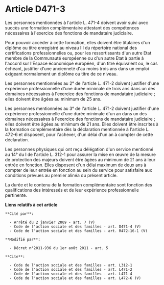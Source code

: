 # Article D471-3

Les personnes mentionnées à l'article L. 471-4 doivent avoir suivi avec succès une formation complémentaire attestant des
compétences nécessaires à l'exercice des fonctions de mandataire judiciaire. 

Pour pouvoir accéder à cette formation, elles doivent être titulaires d'un diplôme ou titre enregistré au niveau III du
répertoire national des certifications professionnelles ou, pour les ressortissants d'un autre Etat membre de la Communauté
européenne ou d'un autre Etat à partie à l'accord sur l'Espace économique européen, d'un titre équivalent ou, le cas échéant,
justifier d'une ancienneté d'au moins trois ans dans un emploi exigeant normalement un diplôme ou titre de ce niveau. 

Les personnes mentionnées au 2° de l'article L. 471-2 doivent justifier d'une expérience professionnelle d'une durée minimale
de trois ans dans un des domaines nécessaires à l'exercice des fonctions de mandataire judiciaire ; elles doivent être âgées
au minimum de 25 ans. 

Les personnes mentionnées au 3° de l'article L. 471-2 doivent justifier d'une expérience professionnelle d'une durée minimale
d'un an dans un des domaines nécessaires à l'exercice des fonctions de mandataire judiciaire ; elles doivent être âgées au
minimum de 21 ans. Elles doivent être inscrites à la formation complémentaire dès la déclaration mentionnée à l'article L.
472-6 et disposent, pour l'achever, d'un délai d'un an à compter de cette déclaration. 

Les personnes physiques qui ont reçu délégation d'un service mentionné au 14° du I de l'article L. 312-1 pour assurer la mise
en œuvre de la mesure de protection des majeurs doivent être âgées au minimum de 21 ans à leur entrée en fonction. Elles
disposent d'un délai maximum de deux ans à compter de leur entrée en fonction au sein du service pour satisfaire aux
conditions prévues au premier alinéa du présent article. 

La durée et le contenu de la formation complémentaire sont fonction des qualifications des intéressés et de leur expérience
professionnelle pertinente.

**Liens relatifs à cet article**

	**Cité par**:

	  - Arrêté du 2 janvier 2009 - art. 7 (V)
	  - Code de l'action sociale et des familles - art. D471-4 (V)
	  - Code de l'action sociale et des familles - art. R472-16-1 (V)

	**Modifié par**:

	  - Décret n°2011-936 du 1er août 2011 - art. 5

	**Cite**:

	  - Code de l'action sociale et des familles - art. L312-1
	  - Code de l'action sociale et des familles - art. L471-2
	  - Code de l'action sociale et des familles - art. L471-4
	  - Code de l'action sociale et des familles - art. L472-6 (V)
